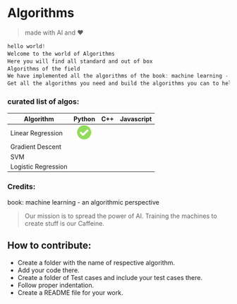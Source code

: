 # Algorithms

>made with AI and :heart:

```c
hello world!
Welcome to the world of Algorithms
Here you will find all standard and out of box 
Algorithms of the field
We have implemented all the algorithms of the book: machine learning - an algorithmic perspective
Get all the algorithms you need and build the algorithms you can to help.

```



###  curated list of algos:
| Algorithm    |    Python        | C++ |Javascript|
| ------------- |:-------------:| -----:|------:|
|  Linear Regression | ![alt text](/img/tick.png)         | 		|		|
|  Gradient Descent |               |	    |		|
|  SVM  |				| 		|		|
|  Logistic Regression	|				| 		|		|
















### Credits:
book: machine learning - an algorithmic perspective







<Enter>



> Our mission is to spread the power of AI. Training the machines to create stuff is our Caffeine.


## How to contribute:
* Create a folder with the name of respective algorithm.
* Add your code there.
* Create a folder of Test cases and include your test cases there.
* Follow proper indentation. 
* Create a README file for your work.
